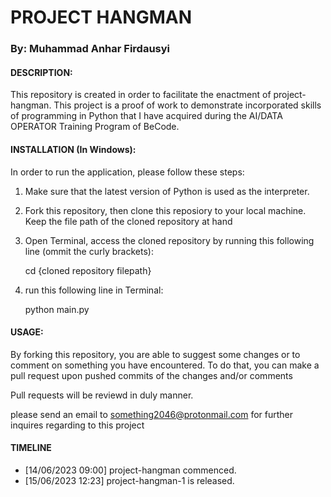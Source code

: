 # PROJECT HANGMAN 

### By: Muhammad Anhar Firdausyi

#### DESCRIPTION:
This repository is created in order to facilitate the enactment of project-hangman.
This project is a proof of work to demonstrate incorporated skills of programming in Python that I have acquired during the AI/DATA OPERATOR Training Program of BeCode. 

#### INSTALLATION (In Windows):
  In order to run the application, please follow these steps:
  1. Make sure that the latest version of Python is used as the interpreter. 
  2. Fork this repository, then clone this reposiory to your local machine. Keep the file path of the cloned repository at hand
  3. Open Terminal, access the cloned repository by running this following line (ommit the curly brackets):
      
      cd {cloned repository filepath} 
  
  5. run this following line in Terminal:
  
      python main.py
  

#### USAGE:
  By forking this repository, you are able to suggest some changes or to comment on something you have encountered. To do that, you can make a pull request upon pushed commits of the changes and/or comments
  
  Pull requests will be reviewd in duly manner. 

  please send an email to something2046@protonmail.com for further inquires regarding to this project


#### TIMELINE
   - [14/06/2023 09:00]
      project-hangman commenced.
   - [15/06/2023 12:23]
      project-hangman-1 is released.


